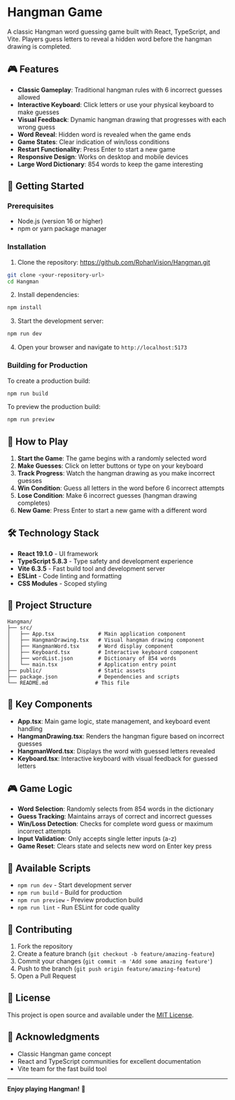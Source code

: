 # Hangman Game

A classic Hangman word guessing game built with React, TypeScript, and Vite. Players guess letters to reveal a hidden word before the hangman drawing is completed.

## 🎮 Features

- **Classic Gameplay**: Traditional hangman rules with 6 incorrect guesses allowed
- **Interactive Keyboard**: Click letters or use your physical keyboard to make guesses
- **Visual Feedback**: Dynamic hangman drawing that progresses with each wrong guess
- **Word Reveal**: Hidden word is revealed when the game ends
- **Game States**: Clear indication of win/loss conditions
- **Restart Functionality**: Press Enter to start a new game
- **Responsive Design**: Works on desktop and mobile devices
- **Large Word Dictionary**: 854 words to keep the game interesting

## 🚀 Getting Started

### Prerequisites

- Node.js (version 16 or higher)
- npm or yarn package manager

### Installation

1. Clone the repository: https://github.com/RohanVision/Hangman.git
```bash
git clone <your-repository-url>
cd Hangman
```

2. Install dependencies:
```bash
npm install
```

3. Start the development server:
```bash
npm run dev
```

4. Open your browser and navigate to `http://localhost:5173`

### Building for Production

To create a production build:

```bash
npm run build
```

To preview the production build:

```bash
npm run preview
```

## 🎯 How to Play

1. **Start the Game**: The game begins with a randomly selected word
2. **Make Guesses**: Click on letter buttons or type on your keyboard
3. **Track Progress**: Watch the hangman drawing as you make incorrect guesses
4. **Win Condition**: Guess all letters in the word before 6 incorrect attempts
5. **Lose Condition**: Make 6 incorrect guesses (hangman drawing completes)
6. **New Game**: Press Enter to start a new game with a different word

## 🛠️ Technology Stack

- **React 19.1.0** - UI framework
- **TypeScript 5.8.3** - Type safety and development experience
- **Vite 6.3.5** - Fast build tool and development server
- **ESLint** - Code linting and formatting
- **CSS Modules** - Scoped styling

## 📁 Project Structure

```
Hangman/
├── src/
│   ├── App.tsx              # Main application component
│   ├── HangmanDrawing.tsx   # Visual hangman drawing component
│   ├── HangmanWord.tsx      # Word display component
│   ├── Keyboard.tsx         # Interactive keyboard component
│   ├── wordList.json        # Dictionary of 854 words
│   └── main.tsx             # Application entry point
├── public/                  # Static assets
├── package.json             # Dependencies and scripts
└── README.md               # This file
```

## 🎨 Key Components

- **App.tsx**: Main game logic, state management, and keyboard event handling
- **HangmanDrawing.tsx**: Renders the hangman figure based on incorrect guesses
- **HangmanWord.tsx**: Displays the word with guessed letters revealed
- **Keyboard.tsx**: Interactive keyboard with visual feedback for guessed letters

## 🎮 Game Logic

- **Word Selection**: Randomly selects from 854 words in the dictionary
- **Guess Tracking**: Maintains arrays of correct and incorrect guesses
- **Win/Loss Detection**: Checks for complete word guess or maximum incorrect attempts
- **Input Validation**: Only accepts single letter inputs (a-z)
- **Game Reset**: Clears state and selects new word on Enter key press

## 🚀 Available Scripts

- `npm run dev` - Start development server
- `npm run build` - Build for production
- `npm run preview` - Preview production build
- `npm run lint` - Run ESLint for code quality

## 🤝 Contributing

1. Fork the repository
2. Create a feature branch (`git checkout -b feature/amazing-feature`)
3. Commit your changes (`git commit -m 'Add some amazing feature'`)
4. Push to the branch (`git push origin feature/amazing-feature`)
5. Open a Pull Request

## 📝 License

This project is open source and available under the [MIT License](LICENSE).

## 🙏 Acknowledgments

- Classic Hangman game concept
- React and TypeScript communities for excellent documentation
- Vite team for the fast build tool

---

**Enjoy playing Hangman!** 🎯
